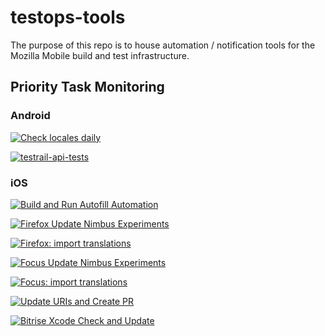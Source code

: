 # testops-tools

The purpose of this repo is to house automation / notification tools for the Mozilla Mobile build and test infrastructure.

## Priority Task Monitoring

### Android

[![Check locales daily](https://github.com/mozilla-mobile/mobile-ci-tools/actions/workflows/android-l10n-integrity.yml/badge.svg)](https://github.com/mozilla-mobile/mobile-ci-tools/actions/workflows/android-l10n-integrity.yml)

[![testrail-api-tests](https://github.com/mozilla-mobile/mobile-ci-tools/actions/workflows/testrail-api-tests.yml/badge.svg)](https://github.com/mozilla-mobile/mobile-ci-tools/actions/workflows/testrail-api-tests.yml)

### iOS

[![Build and Run Autofill Automation](https://github.com/mozilla-mobile/firefox-ios/actions/workflows/firefox-ios-autofill-playwrite-tests.yml/badge.svg)](https://github.com/mozilla-mobile/firefox-ios/actions/workflows/firefox-ios-autofill-playwrite-tests.yml)

[![Firefox Update Nimbus Experiments](https://github.com/mozilla-mobile/firefox-ios/actions/workflows/firefox-ios-update-nimbus-experiments.yml/badge.svg)](https://github.com/mozilla-mobile/firefox-ios/actions/workflows/firefox-ios-update-nimbus-experiments.yml)

[![Firefox: import translations](https://github.com/mozilla-mobile/firefox-ios/actions/workflows/firefox-ios-import-strings.yml/badge.svg)](https://github.com/mozilla-mobile/firefox-ios/actions/workflows/firefox-ios-import-strings.yml)

[![Focus Update Nimbus Experiments](https://github.com/mozilla-mobile/firefox-ios/actions/workflows/focus-ios-update-nimbus-experiments.yml/badge.svg)](https://github.com/mozilla-mobile/firefox-ios/actions/workflows/focus-ios-update-nimbus-experiments.yml)

[![Focus: import translations](https://github.com/mozilla-mobile/firefox-ios/actions/workflows/focus-ios-import-strings.yml/badge.svg)](https://github.com/mozilla-mobile/firefox-ios/actions/workflows/focus-ios-import-strings.yml)

[![Update URIs and Create PR](https://github.com/mozilla-mobile/firefox-ios/actions/workflows/firefox-ios-update-uri.yml/badge.svg)](https://github.com/mozilla-mobile/firefox-ios/actions/workflows/firefox-ios-update-uri.yml)

[![Bitrise Xcode Check and Update](https://github.com/mozilla-mobile/firefox-ios/actions/workflows/firefox-ios-update.yml/badge.svg)](https://github.com/mozilla-mobile/firefox-ios/actions/workflows/firefox-ios-update.yml)
